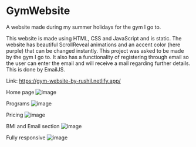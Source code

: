 # GymWebsite
A website made during my summer holidays for the gym I go to.

This website is made using HTML, CSS and JavaScript and is static. The website has beautiful ScrollReveal animations and an accent color (here purple) that can be changed instantly. This project was asked to be made by the gym I go to.
It also has a functionality of registering through email so the user can enter the email and will receive a mail regarding further details. This is done by EmailJS.

Link: https://gym-website-by-rushil.netlify.app/

Home page
![image](https://github.com/RushilShivade/GymWebsite/assets/116446026/fccacc45-79aa-422c-944a-f40e056dd010)

Programs
![image](https://github.com/RushilShivade/GymWebsite/assets/116446026/bec2a3f3-994e-4beb-b155-b4d05c807c94)

Pricing
![image](https://github.com/RushilShivade/GymWebsite/assets/116446026/7d5900a7-1c86-43b5-b3b3-767364336059)

BMI and Email section
![image](https://github.com/RushilShivade/GymWebsite/assets/116446026/69fbdc00-2b72-4a90-a8b6-fb820e359a1f)

Fully responsive
![image](https://github.com/RushilShivade/GymWebsite/assets/116446026/eb163624-d619-48eb-9950-34d71459524c)
